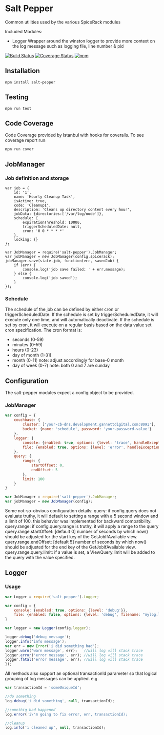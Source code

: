 # Salt Pepper

Common utilities used by the various SpiceRack modules

Included Modules: 
* Logger
Wrapper around the winston logger to provide more context on the log message such as logging file, line number & pid
 

[![Build Status](https://travis-ci.org/GannettDigital/SpiceRack.svg?branch=master)](https://travis-ci.org/GannettDigital/SpiceRack)
[![Coverage Status](https://coveralls.io/repos/GannettDigital/SpiceRack/badge.svg?branch=master&service=github)](https://coveralls.io/github/GannettDigital/SpiceRack?branch=master)
[![npm](https://img.shields.io/npm/v/salt-pepper.svg)](https://www.npmjs.com/package/salt-pepper)

## Installation
```npm install salt-pepper```

## Testing
```npm run test```
 
## Code Coverage
Code Coverage provided by Istanbul with hooks for coveralls.  To see coverage report run

```
npm run cover
```

## JobManager

### Job definition and storage
```
var job = {
    id: '1',
    name: 'Hourly Cleanup Task',
    isActive: true,
    code: 'Cleanup1',
    description: 'Cleans up directory content every hour',
    jobData: {directories:['/var/log/node']},
    schedule: {
        expirationThreshold: 10000,
        triggerScheduledDate: null,
        cron: '0 0 * * * *'
    },
    locking: {}
};

var JobManager = require('salt-pepper').JobManager;
var jobManager = new JobManager(config.spicerack);
jobManager.save(state.job, function(err, savedJob) {
    if (err) {
        console.log('job save failed: ' + err.message);
    } else {
        console.log('job saved');
    }
});
```

### Schedule
The schedule of the job can be defined by either cron or triggerScheduledDate. 
If the schedule is set by triggerScheduledDate, it will execute only one time, and will automatically deactivate.
If the schedule is set by cron, it will execute on a regular basis based on the data value set cron specification.
The cron format is:
- seconds (0-59)
- minutes (0-59)
- hours (0-23)
- day of month (1-31)
- month (0-11) note: adjust accordingly for base-0 month
- day of week (0-7) note: both 0 and 7 are sunday

## Configuration
The salt-pepper modules expect a config object to be provided.

### JobManager

```javascript
var config = {
    couchbase: {
        cluster: ['your-cb-dns.development.gannettdigital.com:8091'],
        bucket: {name: 'schedule', password: 'your-password-value'}
    },
    logger: {
        console: {enabled: true, options: {level: 'trace', handleExceptions: true}},
        file: {enabled: true, options: {level: 'error', handleExceptions: true, filename: '/var/log/node/my-app.log'}}
    },
    query: {
        range: {
            startOffset: 0,
            endOffset: 5
        },
        limit: 100
    }
}

var JobManager = require('salt-pepper').JobManager;
var jobManager = new JobManager(config);

```

Some not-so-obvious configuration details:
query: if config.query does not evaluate truthy, it will default to setting a range with a 5 second window and a limit of 100. this behavior was implemented for backward compatibility.
query.range: if config.query.range is truthy, it will apply a range to the query
query.range.startOffset: [default 0] number of seconds by which now() should be adjusted for the start key of the GetJobIfAvailable view.
query.range.endOffset: [default 5] number of seconds by which now() should be adjusted for the end key of the GetJobIfAvailable view.
query.range.query.limit: if a value is set, a ViewQuery.limit will be added to the query with the value specified.

## Logger

### Usage
```javascript
var Logger = require('salt-pepper').Logger;

var config = {
    console: {enabled: true, options: {level: 'debug'}},
    file: {enabled: false, options: {level: 'debug', filename: "mylog.log"}}
}

var logger = new Logger(config.logger);

logger.debug('debug message');
logger.info('info message');
var err = new Error('i did something bad');
logger.warn('warn message', err);   //will log will stack trace
logger.error('error message', err); //will log will stack trace
logger.fatal('error message', err); //will log will stack trace
});

```

All methods also support an optional transactionId parameter so that logical grouping of log messages can be applied. 
e.g. 
```javascript
var transactionId = 'someUniqueId';

//do something
log.debug('i did something', null, transactionId);

//somethig bad happened
log.error('i\'m going to fix error, err, transactionId);

//cleanup
log.info('i cleaned up', null, transactionId);

```